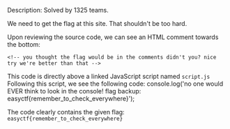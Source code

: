 Description:
Solved by 1325 teams.

We need to get the flag at this site. That shouldn't be too hard.

Upon reviewing the source code, we can see an HTML comment towards the bottom:
```
<!-- you thought the flag would be in the comments didn't you? nice try we're better than that -->
```
This code is directly above a linked JavaScript script named `script.js`
Following this script, we see the following code:
console.log('no one would EVER think to look in the console! flag backup: easyctf{remember_to_check_everywhere}');

The code clearly contains the given flag: `easyctf{remember_to_check_everywhere}`
